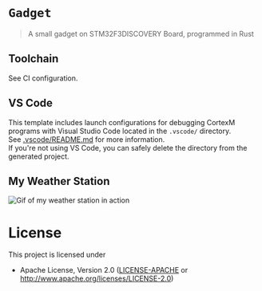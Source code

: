# `Gadget`

> A small gadget on STM32F3DISCOVERY Board, programmed in Rust

## Toolchain

See CI configuration.

## VS Code

This template includes launch configurations for debugging CortexM programs with Visual Studio Code located in the `.vscode/` directory.  
See [.vscode/README.md](./.vscode/README.md) for more information.  
If you're not using VS Code, you can safely delete the directory from the generated project.

## My Weather Station

![Gif of my weather station in action](docs/myweatherstation.gif?raw=true "Weather Station in action!")

# License

This project is licensed under

- Apache License, Version 2.0 ([LICENSE-APACHE](LICENSE-APACHE) or
  http://www.apache.org/licenses/LICENSE-2.0)

